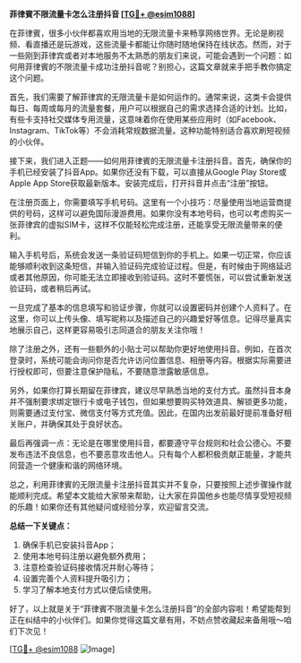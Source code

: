 **菲律賓不限流量卡怎么注册抖音 [[TG💪+ @esim1088](https://t.me/s/esim1088)]**

在菲律賓，很多小伙伴都喜欢用当地的无限流量卡来畅享网络世界。无论是刷视频、看直播还是玩游戏，这些流量卡都能让你随时随地保持在线状态。然而，对于一些刚到菲律宾或者对本地服务不太熟悉的朋友们来说，可能会遇到一个问题：如何用菲律賓的不限流量卡成功注册抖音呢？别担心，这篇文章就来手把手教你搞定这个问题。

首先，我们需要了解菲律宾的无限流量卡是如何运作的。通常来说，这类卡会提供每日、每周或每月的流量套餐，用户可以根据自己的需求选择合适的计划。比如，有些卡支持社交媒体专用流量，这意味着你在使用某些应用时（如Facebook、Instagram、TikTok等）不会消耗常规数据流量。这种功能特别适合喜欢刷短视频的小伙伴。

接下来，我们进入正题——如何用菲律賓的无限流量卡注册抖音。首先，确保你的手机已经安装了抖音App。如果你还没有下载，可以直接从Google Play Store或Apple App Store获取最新版本。安装完成后，打开抖音并点击“注册”按钮。

在注册页面上，你需要填写手机号码。这里有一个小技巧：尽量使用当地运营商提供的号码，这样可以避免国际漫游费用。如果你没有本地号码，也可以考虑购买一张菲律宾的虚拟SIM卡，这样不仅能轻松完成注册，还能享受无限流量带来的便利。

输入手机号后，系统会发送一条验证码短信到你的手机上。如果一切正常，你应该能够顺利收到这条短信，并输入验证码完成验证过程。但是，有时候由于网络延迟或者其他原因，你可能无法立即接收到验证码。这时不要慌张，可以尝试重新发送验证码，或者稍后再试。

一旦完成了基本的信息填写和验证步骤，你就可以设置密码并创建个人资料了。在这里，你可以上传头像、填写昵称以及描述自己的兴趣爱好等信息。记得尽量真实地展示自己，这样更容易吸引志同道合的朋友关注你哦！

除了注册之外，还有一些额外的小贴士可以帮助你更好地使用抖音。例如，在首次登录时，系统可能会询问你是否允许访问位置信息、相册等内容。根据实际需要进行授权即可，但要注意保护隐私，不要随意泄露敏感信息。

另外，如果你打算长期留在菲律宾，建议尽早熟悉当地的支付方式。虽然抖音本身并不强制要求绑定银行卡或电子钱包，但如果想要购买特效道具、解锁更多功能，则需要通过支付宝、微信支付等方式充值。因此，在国内出发前最好提前准备好相关账户，并确保其处于良好状态。

最后再强调一点：无论是在哪里使用抖音，都要遵守平台规则和社会公德心。不要发布违法不良信息，也不要恶意攻击他人。只有每个人都积极贡献正能量，才能共同营造一个健康和谐的网络环境。

总之，利用菲律賓的无限流量卡注册抖音其实并不复杂，只要按照上述步骤操作就能顺利完成。希望本文能给大家带来帮助，让大家在异国他乡也能尽情享受短视频的乐趣！如果你还有其他疑问或经验分享，欢迎留言交流。

**总结一下关键点：**
1. 确保手机已安装抖音App；
2. 使用本地号码注册以避免额外费用；
3. 注意检查验证码接收情况并耐心等待；
4. 设置完善个人资料提升吸引力；
5. 学习了解本地支付方式以便后续使用。

好了，以上就是关于“菲律賓不限流量卡怎么注册抖音”的全部内容啦！希望能帮到正在纠结中的小伙伴们。如果你觉得这篇文章有用，不妨点赞收藏起来备用哦～咱们下次见！

[[TG💪+ @esim1088](https://t.me/s/esim1088) ![Image](https://i.postimg.cc/4NQfJmqS/Snipaste-2025-05-13-00-14-12.png)]